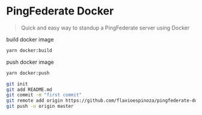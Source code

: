 # PingFederate Docker
> Quick and easy way to standup a PingFederate server using Docker 



build docker image
```bash
yarn docker:build
```

push docker image
```bash
yarn docker:push
```


```bash
git init
git add README.md
git commit -m "first commit"
git remote add origin https://github.com/flavioespinoza/pingfederate-docker.git
git push -u origin master
```

